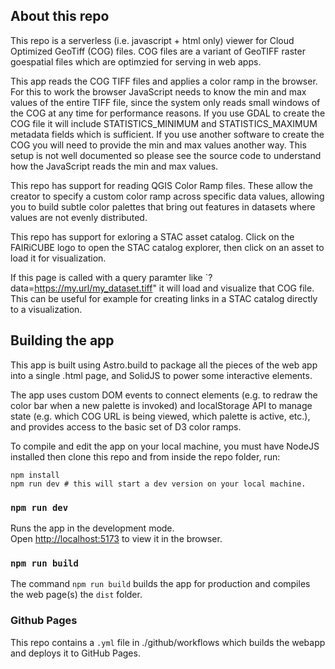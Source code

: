 
## About this repo

This repo is a serverless (i.e. javascript + html only) viewer for Cloud Optimized GeoTiff (COG) files.
COG files are a variant of GeoTIFF raster goespatial files which are optimzied for serving in web apps.

This app reads the COG TIFF files and applies a color ramp in the browser. For this to work the 
browser JavaScript needs to know the min and max values of the entire TIFF file, since the system only
reads small windows of the COG at any time for performance reasons. If you use GDAL to create the COG file
it will include STATISTICS_MINIMUM and STATISTICS_MAXIMUM metadata fields which is sufficient. If you use another 
software to create the COG you will need to provide the min and max values another way. This setup is not well
documented so please see the source code to understand how the JavaScript reads the min and max values.

This repo has support for reading QGIS Color Ramp files. These allow the creator to specify a custom color
ramp across specific data values, allowing you to build subtle color palettes that bring out features 
in datasets where values are not evenly distributed.

This repo has support for exloring a STAC asset catalog. Click on the FAIRiCUBE logo to open the STAC catalog explorer, then click on an asset to load it for visualization.

If this page is called with a query paramter like `?data=https://my.url/my_dataset.tiff" it will load and visualize that COG file. This can be useful for example for creating links in a STAC catalog directly to a visualization.


## Building the app

This app is built using Astro.build to package all the pieces of the web app into a single .html page, and SolidJS to power some interactive elements.

The app uses custom DOM events to connect elements (e.g. to redraw the color bar when a new palette is invoked) and localStorage API to manage state (e.g. which COG URL is being viewed, which palette is active, etc.), and provides access to the basic set of D3 color ramps.

To compile and edit the app on your local machine, you must have NodeJS installed then clone this repo and from inside the repo folder, run:
```
npm install
npm run dev # this will start a dev version on your local machine.
```

### `npm run dev`

Runs the app in the development mode.<br>
Open [http://localhost:5173](http://localhost:5173) to view it in the browser.


### `npm run build`
The command `npm run build`
builds the app for production and compiles the web page(s) the `dist` folder.<br>

### Github Pages
This repo contains a `.yml` file in ./github/workflows which builds the webapp and deploys it to GitHub Pages.

